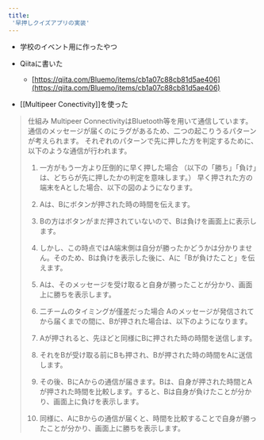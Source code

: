 ```yaml
---
title:
 '早押しクイズアプリの実装'
---
```


- 学校のイベント用に作ったやつ
- Qiitaに書いた
    - [https://qiita.com/Bluemo/items/cb1a07c88cb81d5ae406](https://qiita.com/Bluemo/items/cb1a07c88cb81d5ae406)

- [[Multipeer Conectivity]]を使った

> 仕組み
>  Multipeer ConnectivityはBluetooth等を用いて通信しています。
>  通信のメッセージが届くのにラグがあるため、二つの起こりうるパターンが考えられます。
>  それぞれのパターンで先に押した方を判定するために、以下のような通信が行われます。
>
>  1. 一方がもう一方より圧倒的に早く押した場合
>  （以下の「勝ち」「負け」は、どちらが先に押したかの判定を意味します。）
>  早く押された方の端末をAとした場合、以下の図のようになります。
>  1. Aは、Bにボタンが押された時の時間を伝えます。
>  2. Bの方はボタンがまだ押されていないので、Bは負けを画面上に表示します。
>  3. しかし、この時点ではA端末側は自分が勝ったかどうかは分かりません。そのため、Bは負けを表示した後に、Aに「Bが負けたこと」を伝えます。
>  4. Aは、そのメッセージを受け取ると自身が勝ったことが分かり、画面上に勝ちを表示します。
>
>  2. 二チームのタイミングが僅差だった場合
>  Aのメッセージが発信されてから届くまでの間に、Bが押された場合は、以下のようになります。
>  1. Aが押されると、先ほどと同様にBに押された時の時間を送信します。
>  2. それをBが受け取る前にBも押され、Bが押された時の時間をAに送信します。
>  3. その後、BにAからの通信が届きます。Bは、自身が押された時間とAが押された時間を比較します。すると、Bは自身が負けたことが分かり、画面上に負けを表示します。
>  4. 同様に、AにBからの通信が届くと、時間を比較することで自身が勝ったことが分かり、画面上に勝ちを表示します。
